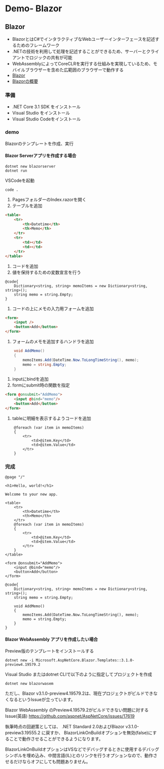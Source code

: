 # Demo- Blazor

## Blazor

* BlazorとはC#でインタラクティブなWebユーザーインターフェースを記述するためのフレームワーク
* .NETの技術を利用して処理を記述することができるため、サーバーとクライアントでロジックの共有が可能
* WebAssemblyによってCoreCLRを実行する仕組みを実現しているため、モバイルブラウザーを含めた広範囲のブラウザーで動作する
* [Blazor](//blazor.net)
* [Blazorの概要](https://docs.microsoft.com/ja-jp/aspnet/core/blazor/?view=aspnetcore-3.0?WT.mc_id=DT-MVP-4000668)

### 準備

* .NET Core 3.1 SDK をインストール
* Visual Studio をインストール
* Visual Studio Codeをインストール

### demo

Blazorのテンプレートを作成、実行

#### Blazor Serverアプリを作成する場合

``` commandline
dotnet new blazorserver
dotnet run
```



VSCodeを起動

``` commandline
code .
```

1. PagesフォルダーのIndex.razorを開く
2. テーブルを追加

``` html
<table>
    <tr>
        <th>Datetime</th>
        <th>Memo</th>
    </tr>
    <tr>
        <td></td>
        <td></td>
    </tr>
</table>
```

1. コードを追加
2. 値を保持するための変数宣言を行う

``` razor
@code{
    Dictionary<string, string> memoItems = new Dictionary<string, string>();
    string memo = string.Empty;
}
```

1. コードの上にメモの入力用フォームを追加

``` html
<form>
    <input />
    <button>Add</button>
</form>
```

1. フォームのメモを追加するハンドラを追加


``` csharp
    void AddMemo()
    {
        memoItems.Add(DateTime.Now.ToLongTimeString(), memo);
        memo = string.Empty;
    }
```

1. inputにbindを追加
2. formにsubmit時の関数を指定

``` html
<form @onsubmit="AddMemo">
    <input @bind="memo"/>
    <button>Add</button>
</form>
```

1. tableに明細を表示するようコードを追加

``` razor
    @foreach (var item in memoItems)
    {
        <tr>
            <td>@item.Key</td>
            <td>@item.Value</td>
        </tr>
    }
```

### 完成

``` razor
@page "/"

<h1>Hello, world!</h1>

Welcome to your new app.

<table>
    <tr>
        <th>Datetime</th>
        <th>Memo</th>
    </tr>
    @foreach (var item in memoItems)
    {
        <tr>
            <td>@item.Key</td>
            <td>@item.Value</td>
        </tr>
    }
</table>

<form @onsubmit="AddMemo">
    <input @bind="memo"/>
    <button>Add</button>
</form>

@code{
    Dictionary<string, string> memoItems = new Dictionary<string, string>();
    string memo = string.Empty;

    void AddMemo()
    {
        memoItems.Add(DateTime.Now.ToLongTimeString(), memo);
        memo = string.Empty;
    }
}
```

#### Blazor WebAssembly アプリを作成したい場合

Preview版のテンプレートをインストールする

``` commandline
dotnet new -i Microsoft.AspNetCore.Blazor.Templates::3.1.0-preview4.19579.2
```

Visual Studio またはdotnet CLIで以下のように指定してプロジェクトを作成

``` commandline
dotnet new blazorwasem
```

ただし、Blazor v3.1.0-preview4.19579.2は、現在プロジェクトがビルドできなくなるというIssueが立っています。

Blazor WebAssembly のPreview4.19579.2がビルドできない問題に対するIssue(英語)
https://github.com/aspnet/AspNetCore/issues/17619

執筆時点の回避策としては、 .NET Standard 2.0およびBlazor v3.1.0-preview3.19555.2 に戻すか、 BlazorLinkOnBuildオプションを無効(false)にすることで動作させることができるようになります。

BlazorLinkOnBuildオプションはVSなどでデバッグするときに使用するデバッグシンボルを埋め込み、中間言語(IL)とのリンクを行うオプションなので、動作させるだけならオフにしても問題ありません。
